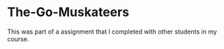 # The-Go-Muskateers

This was part of a assignment that I completed with other students in my course.
